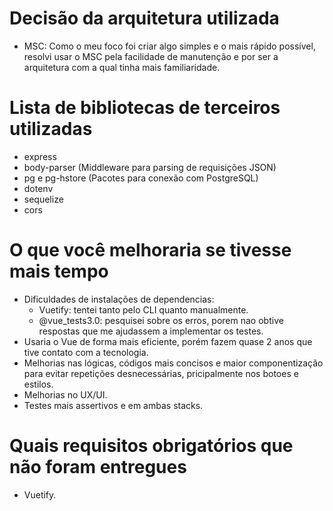 # Decisão da arquitetura utilizada

- MSC:
  Como o meu foco foi criar algo simples e o mais rápido possível, resolvi usar o MSC pela facilidade de manutenção e por ser a arquitetura com a qual tinha mais familiaridade.

# Lista de bibliotecas de terceiros utilizadas

- express
- body-parser (Middleware para parsing de requisições JSON)
- pg e pg-hstore (Pacotes para conexão com PostgreSQL)
- dotenv
- sequelize
- cors

# O que você melhoraria se tivesse mais tempo

- Dificuldades de instalações de dependencias:
  - Vuetify: tentei tanto pelo CLI quanto manualmente.
  - @vue_tests3.0: pesquisei sobre os erros, porem nao obtive respostas que me ajudassem a implementar os testes.
- Usaria o Vue de forma mais eficiente, porém fazem quase 2 anos que tive contato com a tecnologia.
- Melhorias nas lógicas, códigos mais concisos e maior componentização para evitar repetições desnecessárias, pricipalmente nos botoes e estilos.
- Melhorias no UX/UI.
- Testes mais assertivos e em ambas stacks.

# Quais requisitos obrigatórios que não foram entregues

- Vuetify.
